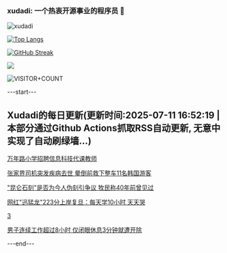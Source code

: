### xudadi: 一个热衷开源事业的程序员 👋

![xudadi](https://github-readme-stats-git-masterorgs-github-readme-stats-team.vercel.app/api?username=xudadi)

[![Top Langs](https://github-readme-stats.vercel.app/api/top-langs/?username=xudadi)](https://github.com/anuraghazra/github-readme-stats)

[![GitHub Streak](https://streak-stats.demolab.com?user=xudadi&locale=zh_Hans)](https://git.io/streak-stats)

![](https://raw.githubusercontent.com/xudadi/xudadi/main/assets/github-contribution-grid-snake.svg)

![VISITOR+COUNT](https://komarev.com/ghpvc/?username=xudadi&label=VISITOR+COUNT)


---start---

## Xudadi的每日更新(更新时间:2025-07-11 16:52:19 | 本部分通过Github Actions抓取RSS自动更新, 无意中实现了自动刷绿墙...)

[万年路小学招聘信息科技代课教师](https://www.gongkaoleida.com/article/2504404)

[张家界司机突发疾病去世 晕倒前救下整车11名韩国游客](https://m.163.com/news/article/K45VVEQF0530JPVV.html)

["昆仑石刻"是否为今人伪刻引争议 牧民称40年前曾见过](https://m.163.com/news/article/K44S2H2H0512B07B.html)

[网红"迅猛龙"223分上岸复旦：每天学10小时 天天哭](https://m.163.com/news/article/K45VVSE20550B6IS.html)

[3](https://m.163.com/touch/news/sub/domestic)

[男子连续工作超过8小时 仅闭眼休息3分钟就遭开除](https://m.163.com/news/article/K4600E590514R9OJ.html)

---end---
